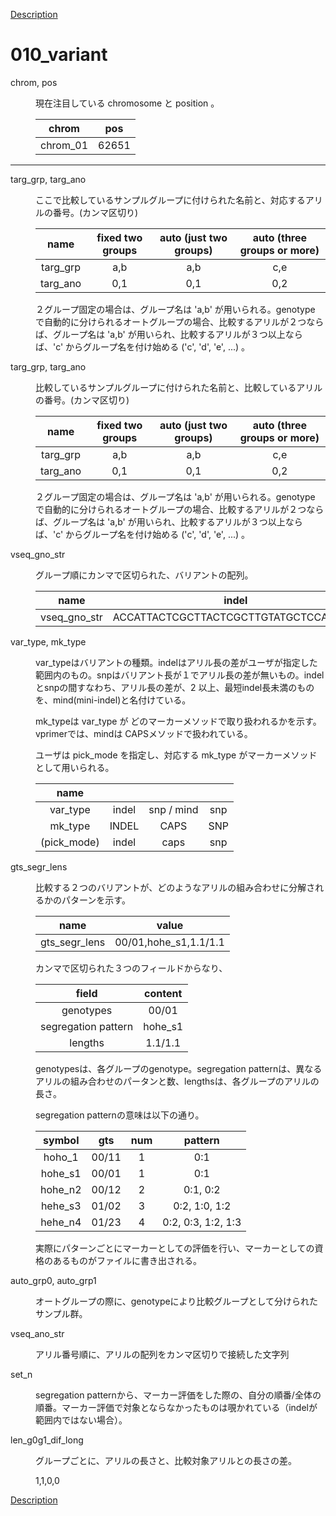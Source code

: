 [Description](DESCRIPTION.md)

# 010_variant

<dl>
<dt>
chrom, pos
</dt>
<dd>
<p><p>
現在注目している chromosome と position 。
</p>

chrom | pos
:---:|:---:
chrom_01 | 62651

</dd>
</dl>

-----------------------------------

<dl>
<dt>
targ_grp, targ_ano
</dt>
<dd>
<p><p>
ここで比較しているサンプルグループに付けられた名前と、対応するアリルの番号。(カンマ区切り)
</p>


|name| fixed two groups | auto (just two groups) | auto (three groups or more) |
|:---:|:---:|:---:|:---:|
| targ_grp |a,b|a,b|c,e|
| targ_ano |0,1|0,1|0,2|


２グループ固定の場合は、グループ名は 'a,b' が用いられる。genotype で自動的に分けられるオートグループの場合、比較するアリルが２つならば、グループ名は 'a,b' が用いられ、比較するアリルが３つ以上ならば、'c' からグループ名を付け始める ('c', 'd', 'e', ...) 。

</dd>
</dl>










<dl>
<dt>
targ_grp, targ_ano
</dt>
<dd>
<p><p>
比較しているサンプルグループに付けられた名前と、比較しているアリルの番号。(カンマ区切り)
</p>


|name| fixed two groups | auto (just two groups) | auto (three groups or more) |
|:---:|:---:|:---:|:---:|
| targ_grp |a,b|a,b|c,e|
| targ_ano |0,1|0,1|0,2|


２グループ固定の場合は、グループ名は 'a,b' が用いられる。genotype で自動的に分けられるオートグループの場合、比較するアリルが２つならば、グループ名は 'a,b' が用いられ、比較するアリルが３つ以上ならば、'c' からグループ名を付け始める ('c', 'd', 'e', ...) 。

</dd>
</dl>



<dl>
<dt>
vseq_gno_str
</dt>
<dd>
<p><p>
グループ順にカンマで区切られた、バリアントの配列。

name|indel|caps|snp|
:---:|:---:|:---:|:---:|
vseq_gno_str|ACCATTACTCGCTTACTCGCTTGTATGCTCCA,ACCA|A,T|G,C|

</p>
</dd>
</dl>


<dl>
<dt>
var_type, mk_type
</dt>
<dd>
<p><p>

var_typeはバリアントの種類。indelはアリル長の差がユーザが指定した範囲内のもの。snpはバリアント長が１でアリル長の差が無いもの。indelとsnpの間すなわち、アリル長の差が、2 以上、最短indel長未満のものを、mind(mini-indel)と名付けている。

mk_typeは var_type が どのマーカーメソッドで取り扱われるかを示す。vprimerでは、mindは CAPSメソッドで扱われている。

ユーザは pick_mode を指定し、対応する mk_type がマーカーメソッドとして用いられる。

|name||||
|:---:|:---:|:---:|:---:|
| var_type |indel|snp / mind |snp|
| mk_type |INDEL|CAPS|SNP|
|(pick_mode)| indel|caps|snp|


</dd>
</dl>


<dl>
<dt>
gts_segr_lens
</dt>
<dd>
<p><p>
比較する２つのバリアントが、どのようなアリルの組み合わせに分解されるかのパターンを示す。

name|value
:---:|:---:
gts_segr_lens|00/01,hohe_s1,1.1/1.1

カンマで区切られた３つのフィールドからなり、

|field|content|
|:---:|:---:|
|genotypes|00/01|
|segregation pattern|hohe_s1|
|lengths|1.1/1.1|

genotypesは、各グループのgenotype。segregation patternは、異なるアリルの組み合わせのパータンと数、lengthsは、各グループのアリルの長さ。

segregation patternの意味は以下の通り。

|symbol|gts|num|pattern|
|:---:|:---:|:---:|:---:|
|hoho_1 | 00/11|   1 |  0:1
|hohe_s1 |00/01 |  1 |  0:1
|hohe_n2 |00/12 |  2 |  0:1, 0:2
|hehe_s3 |01/02 |  3 |  0:2, 1:0, 1:2
|hehe_n4 |01/23 |  4 |  0:2, 0:3, 1:2, 1:3


実際にパターンごとにマーカーとしての評価を行い、マーカーとしての資格のあるものがファイルに書き出される。

</p>
</dd>
</dl>


<dl>
<dt>
auto_grp0, auto_grp1
</dt>
<dd>
<p><p>
オートグループの際に、genotypeにより比較グループとして分けられたサンプル群。
</p>
</dd>
</dl>


<dl>
<dt>
vseq_ano_str
</dt>
<dd>
<p><p>
アリル番号順に、アリルの配列をカンマ区切りで接続した文字列
</p>
</dd>
</dl>


<dl>
<dt>
set_n
</dt>
<dd>
<p><p>
segregation patternから、マーカー評価をした際の、自分の順番/全体の順番。マーカー評価で対象とならなかったものは覗かれている（indelが範囲内ではない場合）。
</p>
</dd>
</dl>


<dl>
<dt>
len_g0g1_dif_long
</dt>
<dd>
<p><p>
グループごとに、アリルの長さと、比較対象アリルとの長さの差。


1,1,0,0


</p>
</dd>
</dl>


[Description](DESCRIPTION.md)

